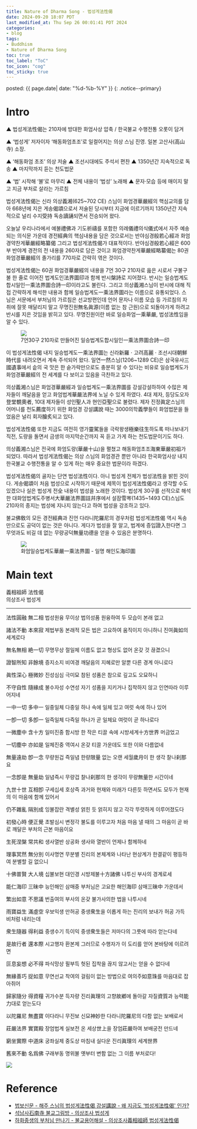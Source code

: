 ```yaml
---
title: Nature of Dharma Song - 법성게法性偈
date: 2024-09-20 18:07 PDT
last_modified_at: Thu Sep 26 00:01:41 PDT 2024
categories:
- blog
tags:
- Buddhism
- Nature of Dharma Song
toc: true
toc_label: "ToC"
toc_icon: "cog"
toc_sticky: true
---
```


<head>
	<link rel="stylesheet" href="/resource/styles.css">
</head>

posted: {{ page.date| date: "%d-%b-%Y" }}
{: .notice--primary}

<h1 id="intro">
	Intro
</h1>

&#9650; 법성게法性偈는 210자에 방대한 화엄사상 압축 / 한국불교 수행전통 오롯이 담겨

&#9650; ‘법성게’ 저자이자 ‘해동화엄초조’로 일컬어지는 의상 스님 진영. 일본 고산사(高山寺) 소장.

&#9650; ‘해동화엄 초조’ 의상 저술
&#9650; 조선시대에도 주석서 편찬
&#9650; 1350년간 지속적으로 독송
&#9650; 마지막까지 듣는 천도법문

&#9650; ‘법’ 시작해 ‘불’로 마무리
&#9650; 전체 내용이 ‘법성’ 노래해
&#9650; 문자·모습 등에 매이지 말고 지금 부처로 살라는 가르침

법성게法性偈는 신라 의상義湘(625~702 CE) 스님이 화엄경華嚴經의 핵심교의를 담아 668년에 지은 게송偈頌으로서
저술된 당시부터 지금에 이르기까지 1350년간 지속적으로 널리 수지受持 독송讀誦되면서 전승되어 왔다.


오늘날 우리나라에서 예불禮佛과 기도祈禱를 포함한 의례儀禮의식儀式에서 자주 예송되는 의식문 가운데
경전經典의 핵심내용을 담은 것으로서는
반야심경般若心經과 화엄경약찬게華嚴經略纂偈 그리고 법성게法性偈가 대표적이다.
반야심경般若心經은 600부 반야계 경전의 전 내용을 260자로 담은 것이고
화엄경약찬게華嚴經略纂偈는 80권 화엄경華嚴經의 졸가리를 770자로 간략히 엮은 것이다.

법성게法性偈는 60권 화엄경華嚴經의 내용을 7언 30구 210자로 읊은 시로서
구불구불 한 줄로 이어진 법계도인法界圖印과 함께 반시槃詩로 지어졌다.
반시는 일승법계도합시일인一乘法界圖合詩一印이라고도 불린다.
그리고 의상義湘스님이 반시에 대해 직접 간략하게 해석한 내용과 함께
일승법계도一乘法界圖라는 이름으로 유통되었다.
스님은 서문에서 부처님의 가르침은 선교방편인데
언어 문자나 이름 모습 등 가르침의 자취에 잘못 매달리지 말고
무명진원無名眞源(이름 없는 참 근원)으로 되돌아가게 하려고 반시를 지은 것임을 밝히고 있다.
무명진원이란 바로 일승화엄一乘華嚴, 법성法性임을 알 수 있다.

<div class="fig-container">
	<figure>
		<img src="/assets/images/buddhism/nature-of-dharma-song-01.jpg">
		<figcaption>
			7언30구 210자로 만들어진 일승법계도합시일인一乘法界圖合詩一印
		</figcaption>
	</figure>
</div>

이 법성게法性偈 내지 일승법계도一乘法界圖는
신라新羅&nbsp;&sdot;&nbsp;고려高麗&nbsp;&sdot;&nbsp;조선시대朝鮮時代를 내려오면서 계속 주석되어 왔다.
일연一然스님(1206~1289 CE)은
삼국유사三國遺事에서 솥의 국 맛은 한 숟가락만으로도 충분히 알 수 있다는 비유로
일승법계도가 화엄경華嚴經의 전 세계를 다 보이고 있음을 극찬하고 있다.

의상義湘스님은 화엄경華嚴經과
일승법계도一乘法界圖를 강설강설하하여 수많은 제자들이 깨달음을 얻고 화엄법계華嚴法界에 노닐 수 있게 하였다.
4대 제자, 등당도오자登堂覩奧者, 10대 제자들이 성인聖人과 현인亞聖으로 불렸다.
제자 진정眞定스님의 어머니를 천도薦度하기 위한 화엄경 강설講說 때는
3000의학義學들이 화엄법문을 들었음은 널리 회자膾炙되고 있다.

법성게法性偈 또한 지금도 여전히 영가靈駕들을 극락왕생極樂往生하도록 떠나보내기 직전,
도량을 돌면서 금생의 마지막순간까지 꼭 듣고 가게 하는 천도법문이기도 하다.

의상義湘스님은 전국에 화엄도량(華嚴十山)을 펼쳤고
해동화엄초조海東華嚴初祖가 되었다.
따라서 법성게法性偈는 의상 스님의 화엄경관 뿐만 아니라
한국화엄사상 내지 한국불교 수행전통을 알 수 있게 하는 매우 중요한 법문이라 하겠다.

법성게法性偈의 골자는 단연 <font class="emph">법성法性</font>이다.
아니 <font class="emph">법성게 전체가 법성法性을 밝힌 것이다.</font>
게송偈頌이 처음 법성으로 시작하기 때문에 제목이 법성게法性偈라고 생각할 수도 있겠으나
실은 <font class="emph">법성게 전全 내용이 법성을 노래한 것이다.</font>
법성게 30구를 선적으로 해석한 대화엄법계도주병서大華嚴法界圖註幷序에서
설잠雪岑(1435~1493 CE)스님도
210자의 종지는 법성에 지나지 않는다고 하여 법성을 강조하고 있다.

불교佛敎의 모든 경전經典과 진언 다라니陀羅尼의 경우처럼
법성게法性偈 역시 독송만으로도 공덕이 없는 것은 아니다.
게다가 법성을 잘 알고, 법계에 증입證入한다면
그 무엇과도 비길 데 없는 무량공덕無量功德을 얻을 수 있음은 분명하다.


<!--
‘법성게’에서는 일승화엄의 세계인 법계를 법성으로 보이고 있으니, 법계 모든 존재가 법성원융의 법성성기이다. 다시 말해서 오척 되는 ‘나’의 몸인 오척신(五尺身)이 바로 오척법성으로서 법성신(法性身)이다. 반시의 그림은 온 법계가 한 몸인 모습[全法界一身之像]이다.
이 법성신을 바로 깨달으면 ‘화엄경’의 모든 부처님인 열 부처님[十佛]으로 출현하게 된다. 이를 법성가(法性家)에 되돌아간다고 한다. 예부터 부처[舊來佛]인 본래 자기 모습대로 살게 되는 것이다. 바꾸어 말해서 누구나 갈구하는 상락(常樂)의 영원한 행복을 얻게 되는 것이다. 이것이 불교의 구경처인 불세계이고 성불임을 의상 스님은 역설하고 있다.

이 법문은 지금 여기, 이 몸 바로 붓다로 살게 하는 가르침이다. 설사 곧바로 눈뜨지 못해서 부처님처럼 살지는 못한다 하더라도, 적어도 무한한 가능성을 계발할 수 있는 잠재력이 갖추어져 있어서, 얼마든지 행복할 수 있는 존재인 자신을 자중(自重)하는 마음을 가질 수 있다. 부연한다면 오척신이 법성신임을 굳게 믿는 신심만 있어도 신구의(身口意)와 육근(六根)으로 함부로 업을 짓지 않고 모두 행복할 수 있는 보리심행을 일으킬 수 있다.

의상 스님은 또 ‘백화도량발원문’과 ‘일승발원문’ 등을 지어서, 화엄정토인 법계로 인도해 주기도 하였다. 의상 스님의 이 발원문은 우리나라 발원문의 효시이다. 그리하여 당시 삼국통일로 인한 전란에 의해 피폐하고 고통스러운 이들에게 고통에서 벗어나는 길을 제시해 주었으니, 발원문을 통하여 불보살님의 가피를 입어서 스스로 치유하고 행복을 찾게 해 준 것이다.

그리하여 의상 스님은 ‘여래의 화현[金山寶蓋之幻有]’이라 칭송되었다.(‘의상전교’) 출가자는 물론 재가불자들도 다 같이 성불하고 부처님처럼 살고자 하는 원을 갖고 수행하고 신행생활을 한다. 하지만 그 일이 결코 쉽지 않음을 누구나 느끼고 있을 것이다. 그런데 의상 스님은 줄곧 여래의 화현이라 존숭되었던 것이다. 스님은 제자들에게 가르쳐준 자신의 가르침 그대로 깨달은 삶을 펼친 화엄행자임을 잘 말해주고 있는 것이다.

이처럼 ‘법성게’와 발원문을 지어 ‘화엄경’의 가르침으로 오로지 제자교육과 교화행으로 일관했던 의상 스님은 출신이 진골 또는 성골인 왕족으로서 15세 전후[丱歲]에 출가하였다. 그때는 신라에도 이미 경론이 많이 전래되어 있었던 터이다. 스님은 출가한 후 나름 수행하다가 원효(元曉, 617~686) 스님과 함께 현장(玄奘, 602~664) 스님의 명성을 듣고 입당 유학을 시도하였다. 도중에 원효 스님은 깨달은 바 있어 그만 되돌아갔다.

의상 스님은 ‘죽어도 물러나지 않겠다’는 서원으로 혼자서 입당하였다. 스님은 도중에 발걸음을 종남산 지상사(至相寺)로 돌렸다. 그리하여 지엄(智儼, 602~668) 스님 문하에서 ‘화엄경’을 배우고 ‘법성게’를 짓게 되었던 것이다.

현장 스님의 유식설은 망심(妄心)이고, 원효 스님이 깨달았다는 심성설은 진망화합(眞妄和合)의 여래장심이라면, 의상 스님이 수학한 ‘화엄경’의 유심설은 진심(眞心)으로서 여래장자성청정심이고 여래성기심(如來性起心)이다. 여래의 성품이 그대로 일어나 만덕을 구족한 마음인 것이다. 이로 볼 때 스님은 처음 중생 마음에서 점차 구경의 부처님 마음으로 다가감을 알 수 있다.

지엄 스님은 의상 스님과 처음 만나기 전날 밤 꿈을 꾸고는, 신라로부터 대덕이 올 줄 알고 도량을 깨끗이 소제하고 기다리고 있었다. 그 자리에서 의상 스님은 화엄의 오묘한 뜻을 분석해보이고 입실하게 되었다.

지상사에서 ‘화엄경’ 공부를 계속한 의상 스님은 총장원년(668년) 7월15일에 ‘법성게’를 지었다. 스승 지엄 스님의 입적 후, 당나라가 신라를 침공하려 한다는 소식을 접한 의상 스님은 고국 신라가 전쟁에 대비할 수 있도록 귀국을 앞당기게 된다. 스님은 귀국 전후 계속 화엄성중의 두호와 호법용[善妙]의 외호를 받은 일이 전해진다.

귀국(671)후 의상 스님은 낙산에서 관음보살을 친견하고 관음신앙을 열었으며, 부석사를 화엄본찰로 삼아 제자들 교육에 헌신하고 화엄교화를 펼쳐갔다. 스님은 부처님 도량이 평등한 법계임을 몸소 보여주었다. 그것은 문무왕이 의상 스님을 존경하여 전답과 노비[奴僕]를 하사하려고 했을 때 ‘우리 불법은 평등하여 고하(高下)가 함께 동등하고 귀천이 다르지 않다’라 하고 받지 않았으며, 왕이 성을 많이 쌓으려고 백성들을 고달프게 함을 보고는 왕에게 권하여 축성을 그만두게 한 사실만으로도 충분히 알 수 있다고 하겠다.

오늘날도 의상 스님의 법력과 가르침이 얼마나 절실히 필요한지, 여전히 전국사찰에서 ‘법성게’가 독송되고 있는 인연을 깊이 돌아보게 한다. 스님의 혜명을 이어가려는 평등정신을 잘 전승하고 여래가 계속 출현하시는 청정 법계를 유지할 수 있기 위해서는, 의상 스님의 생애와 ‘법성게’에 담긴 화엄정신과 수증방편을 좀 더 깊이 이해할 필요가 있을 것이다.

필자는 처음에 마음공부하려고 출가했는데, 먼저 강원에서 ‘화엄경’을 배우다가 “모든 것은 오직 마음이 만든 것이다(一切唯心造)”라는 구절에서 문득 경전의 유심설을 좀 더 공부해야겠다고 생각했다. 그래서 강원을 졸업한 후 동국대와 동 대학원으로 진학하여 석사학위논문으로 ‘화엄경’의 발보리심에 대해서, 박사학위논문으로는 의상 스님의 ‘일승법계도’와 그 주석서에 보이는 법성 성기에 대한 것을 주제로 삼았다. 그 후 불교학과에서 화엄학을 주로 가르치다가 퇴임하고 현재 명예교수로 있는 중이다. 이제 법보신문에 ‘법성게’에 대한 글을 연재하는 새 인연을 만나게 되어, 지금까지 학생들과 함께 공부하고 연구한 ‘법성게’의 내용을 총 정리하는 기회로 삼고자 한다. ‘법성’의 ‘법(法)’에서 시작하여 구래불의 ‘불(佛)’로 끝나는 ‘법성게’ 30구의 내용을, “가도가도 본래자리 도달하고 도달해도 출발한 자리(行行本處至至發處)”로 표현한 의상 스님의 뜻을 잘 담아 낼 수 있을지, 눈 밝은 분의 질정을 바란다.

해주 스님 동국대 명예교수 jeon@dongguk.edu
-->

<div class="fig-container">
	<figure>
		<img src="/assets/images/buddhism/nature-of-dharma-song-02-larger.png">
		<figcaption>
			화엄일승법계도華嚴一乘法界圖 - 일명 해인도海印圖
		</figcaption>
	</figure>
</div>

<h1 id="main-text">
	Main text
</h1>

義相祖師 法性偈
<br>
의상조사 법성게

<hr>
<div class="translation-container">

<p>
	法性圓融 無二相
<span class="chinese-korean-transliteration">
	법성원융 무이상
</span>
<span class="chinese-korean-translation">
	법의성품 원융하여 두 모습이 본래 없고
</span>
</p>

<p>
	諸法不動 本來寂
<span class="chinese-korean-transliteration">
	제법부동 본래적
</span>
<span class="chinese-korean-translation">
	모든 법은 고요하여 움직이지 아니하니 진여眞如의 세계로다
</span>
</p>

<p>
	無名無相 絶一切
<span class="chinese-korean-transliteration">
	무명무상 절일체
</span>
<span class="chinese-korean-translation">
	이름도 없고 형상도 없어 온갖 것 끊겼으니
<br>
</span>
</p>

<p>
	證智所知 非餘境
<span class="chinese-korean-transliteration">
	증지소지 비여경
</span>
<span class="chinese-korean-translation">
	깨달음의 지혜로만 알뿐 다른 경계 아니로다
</span>
</p>

<p>
	眞性深心 極微妙
<span class="chinese-korean-transliteration">
	진성심심 극미묘
</span>
<span class="chinese-korean-translation">
	참된 성품은 참으로 깊고도 오묘하니
</span>
</p>

<p>
	不守自性 隨緣成
<span class="chinese-korean-transliteration">
	불수자성 수연성
</span>
<span class="chinese-korean-translation">
	자기 성품을 지키거나 집착하지 않고 인연따라 이루어지네
</span>
</p>

<p>
	一中一切 多中一
<span class="chinese-korean-transliteration">
	일중일체 다중일
</span>
<span class="chinese-korean-translation">
	하나 속에 일체 있고 여럿 속에 하나 있어
</span>
</p>

<p>
	一卽一切 多卽一
<span class="chinese-korean-transliteration">
	일즉일체 다즉일
</span>
<span class="chinese-korean-translation">
	하나가 곧 일체요 여럿이 곧 하나로다
<br>
</span>
</p>

<p>
	一微塵中 含十方
<span class="chinese-korean-transliteration">
	일미진중 함시방
</span>
<span class="chinese-korean-translation">
	한 작은 티끌 속에 시방세계十方世界 머금었고
<br>
</span>
</p>

<p>
	一切塵中 亦如是
<span class="chinese-korean-transliteration">
	일체진중 역여시
</span>
<span class="chinese-korean-translation">
	온갖 티끌 가운데도 또한 이와 다름없네
</span>
</p>

<p>
	無量遠劫 卽一念
<span class="chinese-korean-transliteration">
	무량원겁 즉일념
</span>
<span class="chinese-korean-translation">
	한량限量 없는 오랜 세월歲月이 한 생각 찰나刹那요
</span>
</p>

<p>
	一念卽是 無量劫
<span class="chinese-korean-transliteration">
	일념즉시 무량겁
</span>
<span class="chinese-korean-translation">
	찰나刹那의 한 생각이 무량無量한 시간이네
</span>
</p>

<p>
	九世十世 互相卽
<span class="chinese-korean-transliteration">
	구세십세 호상즉
</span>
<span class="chinese-korean-translation">
	과거와 현재와 미래가 다른듯 하면서도
	모두가 현재의 이 마음에 함께 있어서
</span>
</p>

<p>
	仍不雜亂 隔別成
<span class="chinese-korean-transliteration">
	잉불잡란 격별성
</span>
<span class="chinese-korean-translation">
	얽힌 듯 얽히지 않고 각각 뚜렷하게 이루어졌도다
<br>
</span>
</p>

<p>
	初發心時 便正覺
<span class="chinese-korean-transliteration">
	초발심시 변정각
</span>
<span class="chinese-korean-translation">
	불도를 이루고자 처음 마음 낼 때의 그 마음이
	곧 바로 깨달은 부처의 근본 마음이요
<br>
</span>
</p>

<p>
	生死涅槃 常共和
<span class="chinese-korean-transliteration">
	생사열반 상공화
</span>
<span class="chinese-korean-translation">
	생사와 열반이 언제나 함께하네
<br>
</span>
</p>

<p>
	理事冥然 無分別
<span class="chinese-korean-transliteration">
	이사명연 무분별
</span>
<span class="chinese-korean-translation">
	진리의 본체계와 나타난 현상계가
	한결같이 평등하여 분별할 길 없으니
</span>
</p>

<p>
	十佛普賢 大人境
<span class="chinese-korean-transliteration">
	십불보현 대인경
</span>
<span class="chinese-korean-translation">
	시방제불十方諸佛 나투신 부사의 경계로세
<br>
</span>
</p>

<p>
	能仁海印 三昧中
<span class="chinese-korean-transliteration">
	능인해인 삼매중
</span>
<span class="chinese-korean-translation">
	부처님은 고요한 해인海印 삼매三昧中 가운데서
</span>
</p>

<p>
	繁出如意 不思議
<span class="chinese-korean-transliteration">
	번출여의 부사의
</span>
<span class="chinese-korean-translation">
	온갖 불가사의한 법을 나투시네
<br>
</span>
</p>

<p>
	雨寶益生 滿虛空
<span class="chinese-korean-transliteration">
	우보익생 만허공
</span>
<span class="chinese-korean-translation">
	중생衆生을 이롭게 하는 진리의 보내가 허공 가득 비처럼 내리는데
</span>
</p>

<p>
	衆生隨器 得利益
<span class="chinese-korean-transliteration">
	중생수기 득이익
</span>
<span class="chinese-korean-translation">
	중생衆生들은 저마다의 그룻에 따라 얻는다네
</span>
</p>

<p>
	是故行者 還本際
<span class="chinese-korean-transliteration">
	시고행자 환본제
</span>
<span class="chinese-korean-translation">
	그러므로 수행자가 이 도리를 얻어 본바탕에 이르려면
<br>
</span>
</p>

<p>
	叵息妄想 必不得
<span class="chinese-korean-transliteration">
	파식망상 필부득
</span>
<span class="chinese-korean-translation">
	헛된 집착을 끊지 않고서는 얻을 수 없다네
</span>
</p>

<p>
	無緣善巧 捉如意
<span class="chinese-korean-transliteration">
	무연선교 착여의
</span>
<span class="chinese-korean-translation">
	걸림이 없는 방법으로 여의주如意珠를 마음대로 잡아쥐어
</span>
</p>

<p>
	歸家隨分 得資糧
<span class="chinese-korean-transliteration">
	귀가수분 득자량
</span>
<span class="chinese-korean-translation">
	진리眞理의 고향故鄕에 돌아갈 자질資質과 능력能力대로 얻는도다
</span>
</p>

<p>
	以陀羅尼 無盡寶
<span class="chinese-korean-transliteration">
	이다라니 무진보
</span>
<span class="chinese-korean-translation">
	신묘神妙한 다라니陀羅尼의 다함 없는 보배로서
</span>
</p>

<p>
	莊嚴法界 實寶殿
<span class="chinese-korean-transliteration">
	장엄법계 실보전
</span>
<span class="chinese-korean-translation">
	온 세상世上을 장엄莊嚴하여 보배궁전 만드네
</span>
</p>

<p>
	窮坐實際 中道床
<span class="chinese-korean-transliteration">
	궁좌실제 중도상
</span>
<span class="chinese-korean-translation">
	마침내 실다운 진리眞理의 세계世界
</span>
</p>

<p>
	舊來不動 名爲佛
<span class="chinese-korean-transliteration">
	구래부동 명위불
</span>
<span class="chinese-korean-translation">
	옛부터 변함 없는 그 이름 부처로다!
</span>
</p>
</div>


<div class="img-container">
	<img src="/assets/images/buddhism/thinking-02.png">
</div>


<h1 id="ref">Reference</h1>

<ul>
<li>
	<a href="http://www.beopbo.com/news/articleView.html?idxno=101592">
	법보신문
	-
	해주 스님의 법성게法性偈 강설講說
	-
	왜 지금도 ‘법성게法性偈' 인가?
	</a>
</li>
<li>
	<a href="http://www.seoknamsa.or.kr/www/bbs/board.php?bo_table=budapainting&wr_id=33&sca=%EB%B6%88%ED%99%94&sfl=mb_id%2C1&stx=suknamsa">
	석남사石南寺 불교그림방 - 의상조사 법성게
	</a>
</li>
<li>
	<a href="https://blog.naver.com/hahwajs/10135115018">
	하화중생의 부처님 만나기 - 불교용어해설 - 의상조사義相祖師 법성게法性偈
	</a>
</li>
</ul>


